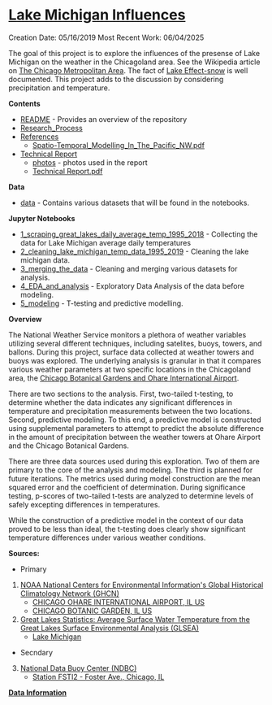 # [Lake Michigan Influences](https://github.com/BlakeWallace/Lake_Michigan_Influences)
Creation Date: 05/16/2019
Most Recent Work: 06/04/2025

The goal of this project is to explore the influences of the presense of Lake Michigan on the weather in the Chicagoland area. See the Wikipedia article on [The Chicago Metropolitan Area](https://en.wikipedia.org/wiki/Chicago_metropolitan_area).  The fact of [Lake Effect-snow](https://en.wikipedia.org/wiki/Lake-effect_snow) is well documented.  This project adds to the discussion by considering precipitation and temperature.  

**Contents**

  - [README](https://github.com/BlakeWallace/Lake_Michigan_Influences#lake-michigan-influences) - Provides an overview of the repository  
  - [Research_Process](https://github.com/BlakeWallace/Lake_Michigan_Influences/blob/working/Research_Process.md)  
  - [References](https://github.com/BlakeWallace/Lake_Michigan_Influences/tree/master/References)  
      - [Spatio-Temporal_Modelling_In_The_Pacific_NW.pdf](https://github.com/BlakeWallace/Lake_Michigan_Influences/blob/master/References/Spatio-Temporal_Modelling_In_The_Pacific_NW.pdf?raw=true)  
  - [Technical Report](https://github.com/BlakeWallace/Lake_Michigan_Influences/tree/master/Technical_Report)  
      - [photos](https://github.com/BlakeWallace/Lake_Michigan_Influences/tree/master/Technical_Report/Technical%20Report/photos) - photos used in the report  
      - [Technical Report.pdf](https://github.com/BlakeWallace/Lake_Michigan_Influences/blob/master/Technical_Report/Technical%20Report/Technical%20Report.pdf?raw=true)  
      
**Data**  

  - [data](https://github.com/BlakeWallace/Lake_Michigan_Influences/tree/master/data) - Contains various datasets that will be found in the notebooks.  
  
**Jupyter Notebooks**  

  - [1_scraping_great_lakes_daily_average_temp_1995_2018](https://nbviewer.org/github/BlakeWallace/Lake_Michigan_Influences/blob/master/1_scraping_great_lakes_daily_average_temp_1995_2018.ipynb) - Collecting the data for Lake Michigan average daily temperatures  
  - [2_cleaning_lake_michigan_temp_data_1995_2019](https://github.com/BlakeWallace/Lake_Michigan_Influences/blob/master/2_cleaning_lake_michigan_temp_data_1995_2019.ipynb) - Cleaning the lake michigan data.  
  - [3_merging_the_data](https://github.com/BlakeWallace/Lake_Michigan_Influences/blob/master/3_merging_the_data.ipynb) - Cleaning and merging various datasets for analysis.  
  - [4_EDA_and_analysis](https://github.com/BlakeWallace/Lake_Michigan_Influences/blob/master/4_EDA_and_analysis.ipynb) - Exploratory Data Analysis of the data before modeling.  
  - [5_modeling](https://nbviewer.org/github/BlakeWallace/Lake_Michigan_Influences/blob/master/5_modeling.ipynb) - T-testing and predictive modelling.  
 
**Overview**  
  
The National Weather Service monitors a plethora of weather variables utilizing several different techniques, including satelites, buoys, towers, and ballons.  During this project, surface data collected at weather towers and buoys was explored.  The underlying analysis is granular in that it compares various weather parameters at two specific locations in the Chicagoland area, the [Chicago Botanical Gardens and Ohare International Airport](https://github.com/BlakeWallace/Lake_Michigan_Influences/blob/master/Technical_Report/Technical%20Report/photos/garden_ohare.png).   

There are two sections to the analysis.  First, two-tailed t-testing, to determine whether the data indicates any significant differences in temperature and precipitation measurements between the two locations.  Second, predictive modeling.  To this end, a predictive model is constructed using supplemental parameters to attempt to predict the absolute difference in the amount of precipitation between the weather towers at Ohare Airport and the Chicago Botanical Gardens.  

There are three data sources used during this exploration.  Two of them are primary to the core of the analysis and modeling.  The third is planned for future iterations.  The metrics used during model construction are the mean squared error and the coefficient of determination.  During significance testing, p-scores of two-tailed t-tests are analyzed to determine levels of safely excepting differences in temperatures.  

While the construction of a predictive model in the context of our data proved to be less than ideal, the t-testing does clearly show significant temperature differences under various weather conditions.

**Sources:** 
 - Primary
1.  [NOAA National Centers for Environmental Information's Global Historical Climatology Network (GHCN)](https://www.ncdc.noaa.gov/cdo-web/search)
     - [CHICAGO OHARE INTERNATIONAL AIRPORT, IL US](https://www.ncdc.noaa.gov/cdo-web/datasets/GHCND/stations/GHCND:USW00094846/detail)
     - [CHICAGO BOTANIC GARDEN, IL US](https://www.ncdc.noaa.gov/cdo-web/datasets/GHCND/stations/GHCND:USC00111497/detail)
2.  [Great Lakes Statistics: Average Surface Water Temperature from the Great Lakes Surface Environmental Analysis (GLSEA)](https://coastwatch.glerl.noaa.gov/statistic/statistic.html)
     - [Lake Michigan](https://en.wikipedia.org/wiki/Lake_Michigan)
 - Secndary
3.  [National Data Buoy Center (NDBC)](https://www.ndbc.noaa.gov/)  
     - [Station FSTI2 - Foster Ave., Chicago, IL](https://www.ndbc.noaa.gov/station_page.php?station=fsti2)

**[Data Information](https://github.com/BlakeWallace/Lake_Michigan_Influences/blob/master/data/Data_Dictionaries/Data_Information.md)** 